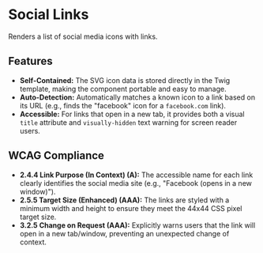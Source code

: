 # Social Links

Renders a list of social media icons with links.

## Features

- **Self-Contained:** The SVG icon data is stored directly in the Twig template,
  making the component portable and easy to manage.
- **Auto-Detection:** Automatically matches a known icon to a link based on its
  URL (e.g., finds the "facebook" icon for a `facebook.com` link).
- **Accessible:** For links that open in a new tab, it provides both a
  visual `title` attribute and `visually-hidden` text warning for screen reader
  users.

## WCAG Compliance

- **2.4.4 Link Purpose (In Context) (A):** The accessible name for each link
  clearly identifies the social media site (e.g., "Facebook (opens in a new
  window)").
- **2.5.5 Target Size (Enhanced) (AAA):** The links are styled with a minimum
  width and height to ensure they meet the 44x44 CSS pixel target size.
- **3.2.5 Change on Request (AAA):** Explicitly warns users that the link will
  open in a new tab/window, preventing an unexpected change of context.
